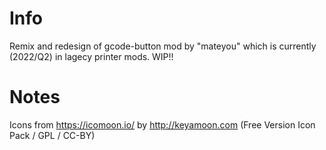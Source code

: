 # Info

Remix and redesign of gcode-button mod by "mateyou" which is currently (2022/Q2) in lagecy printer mods.
WIP!!


# Notes
Icons from https://icomoon.io/ by http://keyamoon.com (Free Version Icon Pack / GPL / CC-BY)




<br>


<br>
